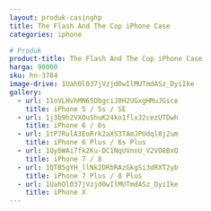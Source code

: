 ```yaml
---
layout: produk-casinghp
title: The Flash And The Cop iPhone Case
categories: iphone

# Produk
product-title: The Flash And The Cop iPhone Case
harga: 90000
sku: hn-3784
image-drive: 1UahOl037jVzjd0wIlMUTmdASz_DyiIke
gallery:
  - url: 11oVLHvhMN65DbgciJ0H2UGxgHMuJGsce
    title: iPhone 5 / 5s / SE
  - url: 1j3b9h2VXOuShuK24ko1flxJ2cezUTDwh
    title: iPhone 6 / 6s
  - url: 1tP7RulA3EoRrk2aXS3TAmJPUdql8j2um
    title: iPhone 6 Plus / 6s Plus
  - url: 1QybWAi7fk2Ku-DC1NqUVnnU_V2VO8BxQ
    title: iPhone 7 / 8
  - url: 1QTB5gYH_llNk2DRbRAzGkgSi3dRXT2yb
    title: iPhone 7 Plus / 8 Plus
  - url: 1UahOl037jVzjd0wIlMUTmdASz_DyiIke
    title: iPhone X
---
```

